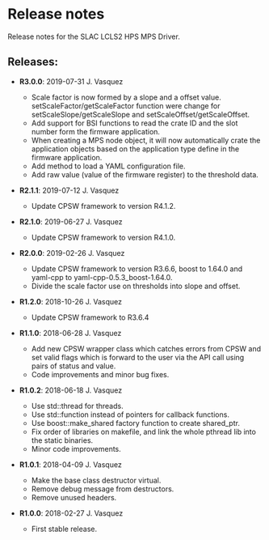 # Release notes

Release notes for the SLAC LCLS2 HPS MPS Driver.

## Releases:
* __R3.0.0__: 2019-07-31 J. Vasquez
  * Scale factor is now formed by a slope and a offset value. setScaleFactor/getScaleFactor
    function were change for setScaleSlope/getScaleSlope and setScaleOffset/getScaleOffset.
  * Add support for BSI functions to read the crate ID and the slot number form the firmware
    application.
  * When creating a MPS node object, it will now automatically crate the application objects
    based on the application type define in the firmware application.
  * Add method to load a YAML configuration file.
  * Add raw value (value of the firmware register) to the threshold data.

* __R2.1.1__: 2019-07-12 J. Vasquez
  * Update CPSW framework to version R4.1.2.

* __R2.1.0__: 2019-06-27 J. Vasquez
  * Update CPSW framework to version R4.1.0.

* __R2.0.0__: 2019-02-26 J. Vasquez
  * Update CPSW framework to version R3.6.6, boost to 1.64.0 and yaml-cpp to yaml-cpp-0.5.3_boost-1.64.0.
  * Divide the scale factor use on thresholds into slope and offset.

* __R1.2.0__: 2018-10-26 J. Vasquez
  * Update CPSW framework to R3.6.4

* __R1.1.0__: 2018-06-28 J. Vasquez
  * Add new CPSW wrapper class which catches errors from CPSW and set valid flags which is
    forward to the user via the API call using pairs of status and value.
  * Code improvements and minor bug fixes.

* __R1.0.2__: 2018-06-18 J. Vasquez
  * Use std::thread for threads.
  * Use std::function instead of pointers for callback functions.
  * Use boost::make_shared factory function to create shared_ptr.
  * Fix order of libraries on makefile, and link the whole pthread lib into the static binaries.
  * Minor code improvements.

* __R1.0.1__: 2018-04-09 J. Vasquez
  * Make the base class destructor virtual.
  * Remove debug message from destructors.
  * Remove unused headers.

* __R1.0.0__: 2018-02-27 J. Vasquez
  * First stable release.

